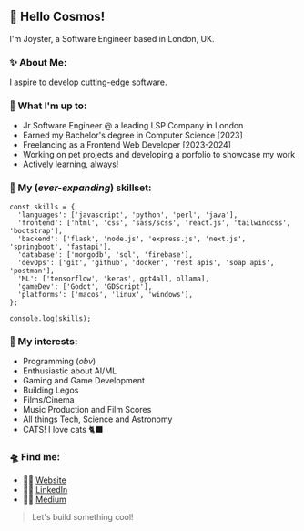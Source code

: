 ## 👋 Hello Cosmos!

I'm Joyster, a Software Engineer based in London, UK.

### ✨ About Me:
I aspire to develop cutting-edge software.  

### 🚀 What I'm up to:
- Jr Software Engineer @ a leading LSP Company in London
- Earned my Bachelor's degree in Computer Science [2023]
- Freelancing as a Frontend Web Developer [2023-2024]
- Working on pet projects and developing a porfolio to showcase my work
- Actively learning, always!

### 🔭 My (_ever-expanding_) skillset: 
```
const skills = {
  'languages': ['javascript', 'python', 'perl', 'java'],
  'frontend': ['html', 'css', 'sass/scss', 'react.js', 'tailwindcss', 'bootstrap'],
  'backend': ['flask', 'node.js', 'express.js', 'next.js', 'springboot', 'fastapi'],
  'database': ['mongodb', 'sql', 'firebase'],
  'devOps': ['git', 'github', 'docker', 'rest apis', 'soap apis', 'postman'],
  'ML': ['tensorflow', 'keras', gpt4all, ollama],
  'gameDev': ['Godot', 'GDScript'],
  'platforms': ['macos', 'linux', 'windows'],
};

console.log(skills);
```

### 👾 My interests:
- Programming (_obv_)
- Enthusiastic about AI/ML
- Gaming and Game Development
- Building Legos
- Films/Cinema
- Music Production and Film Scores
- All things Tech, Science and Astronomy
- CATS! I love cats 🐈‍⬛

### 🛸 Find me:
- 🧑‍🔬 [Website](https://www.joysterr.com/)
- 🧑‍🚀 [LinkedIn](https://www.linkedin.com/in/joyster/)
- 🧑‍💻 [Medium](https://medium.com/@joysterr)

> Let's build something cool!
<!--
end
-->
